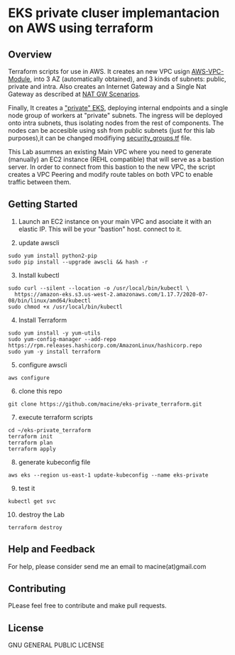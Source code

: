 # EKS private cluser implemantacion on AWS using terraform

## Overview
Terraform scripts for use in AWS. It creates an new VPC usign [AWS-VPC-Module](https://registry.terraform.io/modules/terraform-aws-modules/vpc/aws/), 
into 3 AZ (automatically obtained), and 3 kinds of subnets: public, private and intra. Also creates an Internet Gateway and a Single Nat Gateway as described at 
[NAT GW Scenarios](https://registry.terraform.io/modules/terraform-aws-modules/vpc/aws/2.48.0#nat-gateway-scenarios).

Finally, It creates a ["private" EKS](https://docs.aws.amazon.com/eks/latest/userguide/private-clusters.html), deploying internal endpoints and a single 
node group of workers at "private" subnets. The ingress will be deployed onto intra subnets, thus isolating nodes from the rest of components. 
The nodes can be accesible using ssh from public subnets (just for this lab purposes),it can be changed modifiying 
[security_groups.tf](https://github.com/macine/eks-private_terraform/blob/master/security_groups.tf) file.

This Lab asummes an existing Main VPC where you need to generate (manually) an EC2 instance (REHL compatible) that will serve as a bastion server. 
In order to connect from this bastion to the new VPC, the script creates a VPC Peering and modify route tables on both VPC to enable traffic between them.

## Getting Started

1. Launch an EC2 instance on your main VPC and asociate it with an elastic IP. This will be your "bastion" host. connect to it.

2. update awscli 
```shell
sudo yum install python2-pip
sudo pip install --upgrade awscli && hash -r
```

3. Install kubectl
```shell
sudo curl --silent --location -o /usr/local/bin/kubectl \
  https://amazon-eks.s3.us-west-2.amazonaws.com/1.17.7/2020-07-08/bin/linux/amd64/kubectl
sudo chmod +x /usr/local/bin/kubectl
```

4. Install Terraform
```shell
sudo yum install -y yum-utils
sudo yum-config-manager --add-repo https://rpm.releases.hashicorp.com/AmazonLinux/hashicorp.repo
sudo yum -y install terraform
```

5. configure awscli
```shell
aws configure
```

6. clone this repo
```shell
git clone https://github.com/macine/eks-private_terraform.git
```

7. execute terraform scripts
```shell
cd ~/eks-private_terraform
terraform init
terraform plan 
terraform apply
```
8. generate kubeconfig file
```shell
aws eks --region us-east-1 update-kubeconfig --name eks-private
```

9. test it
```shell
kubectl get svc
```

10. destroy the Lab
```shell
terraform destroy
```

## Help and Feedback
For help, please consider send me an email to macine(at)gmail.com

## Contributing
PLease feel free to contribute and make pull requests. 

## License
GNU GENERAL PUBLIC LICENSE
